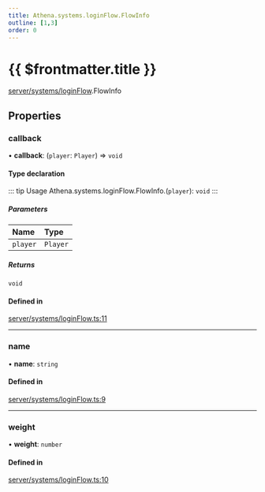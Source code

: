 ```yaml
---
title: Athena.systems.loginFlow.FlowInfo
outline: [1,3]
order: 0
---
```


# {{ $frontmatter.title }}


[server/systems/loginFlow](../modules/server_systems_loginFlow.md).FlowInfo

## Properties

### callback

• **callback**: (`player`: `Player`) => `void`

#### Type declaration

::: tip Usage
Athena.systems.loginFlow.FlowInfo.(`player`): `void`
:::

##### Parameters

| Name | Type |
| :------ | :------ |
| `player` | `Player` |

##### Returns

`void`

#### Defined in

[server/systems/loginFlow.ts:11](https://github.com/Stuyk/altv-athena/blob/16c490d/src/core/server/systems/loginFlow.ts#L11)

___

### name

• **name**: `string`

#### Defined in

[server/systems/loginFlow.ts:9](https://github.com/Stuyk/altv-athena/blob/16c490d/src/core/server/systems/loginFlow.ts#L9)

___

### weight

• **weight**: `number`

#### Defined in

[server/systems/loginFlow.ts:10](https://github.com/Stuyk/altv-athena/blob/16c490d/src/core/server/systems/loginFlow.ts#L10)
